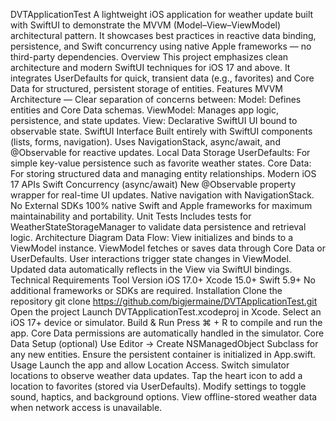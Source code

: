 DVTApplicationTest
A lightweight iOS application for weather update built with SwiftUI to demonstrate the MVVM (Model–View–ViewModel) architectural pattern.
It showcases best practices in reactive data binding, persistence, and Swift concurrency using native Apple frameworks — no third-party dependencies.
Overview
This project emphasizes clean architecture and modern SwiftUI techniques for iOS 17 and above.
It integrates UserDefaults for quick, transient data (e.g., favorites) and Core Data for structured, persistent storage of entities.
Features
MVVM Architecture — Clear separation of concerns between:
Model: Defines entities and Core Data schemas.
ViewModel: Manages app logic, persistence, and state updates.
View: Declarative SwiftUI UI bound to observable state.
SwiftUI Interface
Built entirely with SwiftUI components (lists, forms, navigation).
Uses NavigationStack, async/await, and @Observable for reactive updates.
Local Data Storage
UserDefaults: For simple key-value persistence such as favorite weather states.
Core Data: For storing structured data and managing entity relationships.
Modern iOS 17 APIs
Swift Concurrency (async/await)
New @Observable property wrapper for real-time UI updates.
Native navigation with NavigationStack.
No External SDKs
100% native Swift and Apple frameworks for maximum maintainability and portability.
Unit Tests
Includes tests for WeatherStateStorageManager to validate data persistence and retrieval logic.
Architecture Diagram
Data Flow:
View initializes and binds to a ViewModel instance.
ViewModel fetches or saves data through Core Data or UserDefaults.
User interactions trigger state changes in ViewModel.
Updated data automatically reflects in the View via SwiftUI bindings.
Technical Requirements
Tool	Version
iOS	17.0+
Xcode	15.0+
Swift	5.9+
No additional frameworks or SDKs are required.
Installation
Clone the repository
git clone https://github.com/bigjermaine/DVTApplicationTest.git
Open the project
Launch DVTApplicationTest.xcodeproj in Xcode.
Select an iOS 17+ device or simulator.
Build & Run
Press ⌘ + R to compile and run the app.
Core Data permissions are automatically handled in the simulator.
Core Data Setup (optional)
Use Editor → Create NSManagedObject Subclass for any new entities.
Ensure the persistent container is initialized in App.swift.
Usage
Launch the app and allow Location Access.
Switch simulator locations to observe weather data updates.
Tap the heart icon to add a location to favorites (stored via UserDefaults).
Modify settings to toggle sound, haptics, and background options.
View offline-stored weather data when network access is unavailable.
